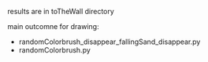 results are in toTheWall directory 

main outcomne for drawing: 
- randomColorbrush_disappear_fallingSand_disappear.py
- randomColorbrush.py
